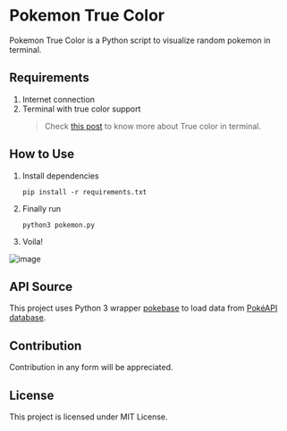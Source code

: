 # Pokemon True Color

Pokemon True Color is a Python script to visualize random pokemon in terminal.

## Requirements

1. Internet connection
2. Terminal with true color support
   > Check [this post](https://gist.github.com/XVilka/8346728#now-supporting-truecolor) to know more about True color in terminal.

## How to Use

1. Install dependencies

   `pip install -r requirements.txt`

2. Finally run

   `python3 pokemon.py`

3. Voila!

![image](https://imgur.com/3atpCYsl.png)

## API Source

This project uses Python 3 wrapper [pokebase](https://github.com/PokeAPI/pokebase) to load data from [PokéAPI database](https://pokeapi.co/).

## Contribution

Contribution in any form will be appreciated.

## License

This project is licensed under MIT License.
